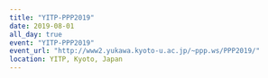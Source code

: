 ```yaml
---
title: "YITP-PPP2019"
date: 2019-08-01
all_day: true
event: "YITP-PPP2019"
event_url: "http://www2.yukawa.kyoto-u.ac.jp/~ppp.ws/PPP2019/"
location: YITP, Kyoto, Japan
---
```

